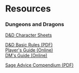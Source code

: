 # Resources

### Dungeons and Dragons

[D&D Character Sheets](https://dnd.wizards.com/articles/features/character_sheets)

[D&D Basic Rules (PDF)](https://dnd.wizards.com/articles/features/basicrules)
<br />[Player's Guide (Online)](https://dnd.wizards.com/products/tabletop/players-basic-rules)
<br />[DM's Guide (Online)](https://dnd.wizards.com/products/tabletop/dm-basic-rules)

[Sage Advice Compendium (PDF)](https://media.wizards.com/2019/dnd/downloads/SA-Compendium.pdf)
